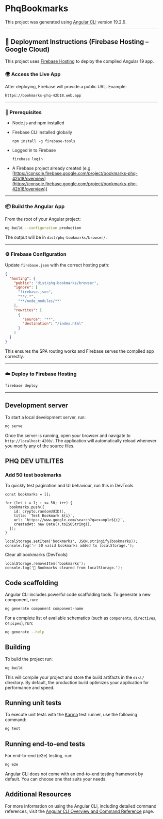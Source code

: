 # PhqBookmarks

This project was generated using [Angular CLI](https://github.com/angular/angular-cli) version 19.2.9.

---

## 🚀 Deployment Instructions (Firebase Hosting – Google Cloud)

This project uses [Firebase Hosting](https://firebase.google.com/products/hosting) to deploy the compiled Angular 19 app.

### 🌍 Access the Live App

After deploying, Firebase will provide a public URL. Example:

```
https://bookmarks-phq-42b18.web.app
```

---

### 🔧 Prerequisites

* Node.js and npm installed
* Firebase CLI installed globally

  ```
  npm install -g firebase-tools
  ```
* Logged in to Firebase

  ```
  firebase login
  ```
* A Firebase project already created
  (e.g. [https://console.firebase.google.com/project/bookmarks-phq-42b18/overview](https://console.firebase.google.com/project/bookmarks-phq-42b18/overview))

---

### 📦 Build the Angular App

From the root of your Angular project:

```bash
ng build --configuration production
```

The output will be in `dist/phq-bookmarks/browser/`.

---

### ⚙️ Firebase Configuration

Update `firebase.json` with the correct hosting path:

```json
{
  "hosting": {
    "public": "dist/phq-bookmarks/browser",
    "ignore": [
      "firebase.json",
      "**/.*",
      "**/node_modules/**"
    ],
    "rewrites": [
      {
        "source": "**",
        "destination": "/index.html"
      }
    ]
  }
}
```

This ensures the SPA routing works and Firebase serves the compiled app correctly.

---

### ☁️ Deploy to Firebase Hosting

```bash
firebase deploy
```

---


## Development server

To start a local development server, run:

```bash
ng serve
```

Once the server is running, open your browser and navigate to `http://localhost:4200/`. The application will automatically reload whenever you modify any of the source files.

## PHQ DEV UTILITES

### Add 50 test bookmarks
To quickly test pagination and UI behaviour, run this in DevTools 
```
const bookmarks = [];

for (let i = 1; i <= 50; i++) {
  bookmarks.push({
    id: crypto.randomUUID(),
    title: `Test Bookmark ${i}`,
    url: `https://www.google.com/search?q=example${i}`,
    createdAt: new Date().toISOString(),
  });
}

localStorage.setItem('bookmarks', JSON.stringify(bookmarks));
console.log('✅ 50 valid bookmarks added to localStorage.');
```

Clear all bookmarks (DevTools)
```
localStorage.removeItem('bookmarks');
console.log('🧹 Bookmarks cleared from localStorage.');
```

## Code scaffolding

Angular CLI includes powerful code scaffolding tools. To generate a new component, run:

```bash
ng generate component component-name
```

For a complete list of available schematics (such as `components`, `directives`, or `pipes`), run:

```bash
ng generate --help
```

## Building

To build the project run:

```bash
ng build
```

This will compile your project and store the build artifacts in the `dist/` directory. By default, the production build optimizes your application for performance and speed.

## Running unit tests

To execute unit tests with the [Karma](https://karma-runner.github.io) test runner, use the following command:

```bash
ng test
```

## Running end-to-end tests

For end-to-end (e2e) testing, run:

```bash
ng e2e
```

Angular CLI does not come with an end-to-end testing framework by default. You can choose one that suits your needs.

## Additional Resources

For more information on using the Angular CLI, including detailed command references, visit the [Angular CLI Overview and Command Reference](https://angular.dev/tools/cli) page.
